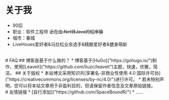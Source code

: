# 关于我
* 90后
* 职业：软件工程师 ~~正在由.Net转Java的程序猿~~
* 城市：春城
* LiveHoues爱好者&马拉松业余选手&精酿爱好者&健身萌新
<br />
# FAQ
## 博客是基于什么做的？
* 博客基于[HuGo]("https://gohugo.io/")制作，使用[Leaveit]("https://github.com/liuzc/leaveit")主题，快速，优雅，简洁。
## 关于版权
* 本站博文采用知识共[享署名-非商业性使用 4.0 国际许可协]("https://creativecommons.org/licenses/by-nc/4.0/")进行许可。
* 若未特别声明，您可以将本站文章用于非盈利目的，但请保留作者信息及文章原始链接。
<br />
# 友情链接
* [自行添加]("https://github.com/SpaceBoundR/")
    * ......

